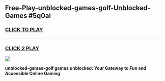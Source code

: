 
## Free-Play-unblocked-games-golf-Unblocked-Games #5q0ai
<h3>
<a href="https://news.freeplayer.one?title=unblocked-games-golf&ref=8M">CLICK TO PLAY</a></h3>
<hr>

<h3>
<a href="https://news.freeplayer.one?title=unblocked-games-golf&ref=8M">CLICK 2 PLAY</a>
  
</h3>

<a href="https://news.freeplayer.one?title=unblocked-games-golf&ref=8M"><img src="https://clearcache.store/games.png"></a>


**unblocked-games-golf games unblocked: Your Gateway to Fun and Accessible Online Gaming**
